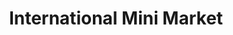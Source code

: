 ---
title: "International Mini Market"
url: /wrexham/international-mini-market/
shop: Lebensmittel
---